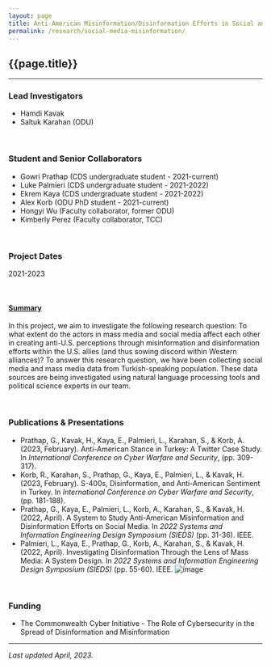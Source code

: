 ```yaml
---
layout: page
title: Anti-American Misinformation/Disinformation Efforts in Social and Mass Media
permalink: /research/social-media-misinformation/
---
```


## {{page.title}}
<hr/>

### Lead Investigators
- Hamdi Kavak
- Saltuk Karahan (ODU)

<br/>

### Student and Senior Collaborators
- Gowri Prathap (CDS undergraduate student - 2021-current)
- Luke Palmieri (CDS undergraduate student - 2021-2022)
- Ekrem Kaya (CDS undergraduate student - 2021-2022)
- Alex Korb (ODU PhD student - 2021-current)
- Hongyi Wu (Faculty collaborator, former ODU)
- Kimberly Perez (Faculty collaborator, TCC)

<br/>

### Project Dates
2021-2023

<br/>


#### <u>Summary</u>
In this project, we aim to investigate the following research question: To what extent do the actors in mass media and social media affect each other in creating anti-U.S. perceptions through misinformation and disinformation efforts within the U.S. allies (and thus sowing discord within Western alliances)? 
To answer this research question, we have been collecting social media and mass media data from Turkish-speaking population. These data sources are being investigated using natural language processing tools and political science experts in our team. 

<br/>


### Publications & Presentations

- Prathap, G., Kavak, H., Kaya, E., Palmieri, L., Karahan, S., & Korb, A. (2023, February). Anti-American Stance in Turkey: A Twitter Case Study. In _International Conference on Cyber Warfare and Security_, (pp. 309-317).
- Korb, R., Karahan, S., Prathap, G., Kaya, E., Palmieri, L., & Kavak, H. (2023, February). S-400s, Disinformation, and Anti-American Sentiment in Turkey. In _International Conference on Cyber Warfare and Security_, (pp. 181-188).
- Prathap, G., Kaya, E., Palmieri, L., Korb, A., Karahan, S., & Kavak, H. (2022, April). A System to Study Anti-American Misinformation and Disinformation Efforts on Social Media. In _2022 Systems and Information Engineering Design Symposium (SIEDS)_ (pp. 31-36). IEEE.
- Palmieri, L., Kaya, E., Prathap, G., Korb, A., Karahan, S., & Kavak, H. (2022, April). Investigating Disinformation Through the Lens of Mass Media: A System Design. In _2022 Systems and Information Engineering Design Symposium (SIEDS)_ (pp. 55-60). IEEE.
![image](https://user-images.githubusercontent.com/1854194/232789846-73d6494d-a469-41ba-acd4-06988713cc14.png)


<br/>

### Funding
- The Commonwealth Cyber Initiative - The Role of Cybersecurity in the Spread of Disinformation and Misinformation

<hr/>

*Last updated April, 2023.*  
